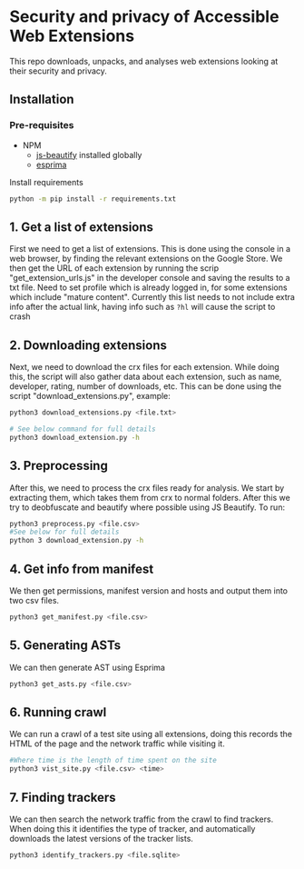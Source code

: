 # Security and privacy of Accessible Web Extensions

This repo downloads, unpacks, and analyses web extensions looking at their security and privacy.

## Installation

### Pre-requisites
* NPM
    * [js-beautify](https://www.npmjs.com/package/js-beautify) installed globally
    * [esprima](https://github.com/jquery/esprima) 

Install requirements

```bash 
python -m pip install -r requirements.txt
 ```


## 1. Get a list of extensions
First we need to get a list of extensions. This is done using the console in a web browser, by finding the relevant extensions on the Google Store. We then get the URL of each extension by running the scrip "get_extension_urls.js" in the developer console and saving the results to a txt file. Need to set profile which is already logged in, for some extensions which include "mature content". Currently this list needs to not include extra info after the actual link, having info such as `?hl` will cause the script to crash

## 2. Downloading extensions
Next, we need to download the crx files for each extension. While doing this, the script will also gather data about each extension, such as name, developer, rating, number of downloads, etc. This can be done using the script "download_extensions.py", example: 
```bash 
python3 download_extensions.py <file.txt>

# See below command for full details
python3 download_extension.py -h
```

## 3. Preprocessing
After this, we need to process the crx files ready for analysis. We start by extracting them, which takes them from crx to normal folders. After this we try to
deobfuscate and beautify where possible using JS Beautify. To run:
```bash 
python3 preprocess.py <file.csv>
#See below for full details
python 3 download_extension.py -h
```

## 4. Get info from manifest
We then get permissions, manifest version and hosts and output them into two csv files.
```bash 
python3 get_manifest.py <file.csv> 
```

## 5. Generating ASTs
We can then generate AST using Esprima
```bash
python3 get_asts.py <file.csv>
```

## 6. Running crawl
We can run a crawl of a test site using all extensions, doing this records the HTML of the page and the network traffic while visiting it.
```bash
#Where time is the length of time spent on the site
python3 vist_site.py <file.csv> <time>
```

## 7. Finding trackers
We can then search the network traffic from the crawl to find trackers. When doing this it identifies the type of tracker, and automatically downloads the latest versions of the tracker lists. 
```bash
python3 identify_trackers.py <file.sqlite> 
```